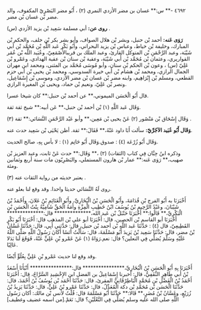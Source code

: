 ٤٦٩٢ -** س:** غسان بن مضر الأزدي النمري (٢) ، أَبُو مضر البَصْرِيّ المكفوف، والد مضر بْن غسان بْن مضر.

**روى عن:** أبي مسلمة سَعِيد بْن يزيد الأزدي (س) .

**رَوَى عَنه:** أحمد بْن حنبل، وبشر بْن هلال الصواف، وأبو بشر بكر بْن خلف، والحكم بْن المبارك، وخليفة بْن خياط، وعباس بْن يزيد البحراني، وأَبُو بَكْر عَبد اللَّهِ بْن مُحَمَّد بْن أَبي شَيْبَة، وعبد الرَّحْمَنِ بْن المتوكل القارئ، وعبد الملك بن قريبالأَصْمَعِيّ، وعُبَيد اللَّه بْن عُمَر القواريري، وعثمان بْن مُحَمَّد بْن أَبي شَيْبَة، وعقبة بْن سنان بْن عقبة الهدادي، وعَمْرو بْن عَلِيّ (س) ، وعون بْن الحكم بْن سنان، وأبو مُوسَى مُحَمَّد بن المثنى، ومحمد ابن مهران الجمال الرازي، ومحمد بْن هشام بْن أَبي خيرة السدوسي، ومحمد بْن يحيى بْن أَبي حزم القطعي، ومسلم بْن إِبْرَاهِيم، وابنه مضر بْن غسان بْن مضر الأزدي، وموسى بْن إِسْمَاعِيل، ونصر بْن عَلِيّ، ونعيم بْن حماد، ويحيى بْن المغيرة الرازي.

قال أَبُو الْحَسَن الميموني،** عن أحمد بْن حنبل:** كان شيخا عسرا.

وَقَال عَبد اللَّهِ (١) بْن أحمد بْن حنبل،** عَن أبيه:** شيخ ثقة ثقة.

وَقَال إِسْحَاق بْن مَنْصُور (٢) عَنْ يحيى بْن مَعِين،** وأبو عَبْد الرَّحْمَنِ النَّسَائي:** ثقة (٣) .

**وَقَال أَبُو عُبَيد الآجُرِّيّ:** سألت أَبَا داود عَنْهُ،** فَقَالَ:** ثقة. أظن يَحْيَى بْن سَعِيد حدث عنه.

وَقَال أَبُو زُرْعَة (٤) : صدوق.وَقَال أَبُو حَاتِم (١) : لا بأس بِهِ، صالح الحديث.

وذكره ابنُ حِبَّان فِي كتاب (الثقات) (٢) ،** وَقَال:** حدث عَنْ ثابت، وعبد العزيز بْن صهيب،** رَوَى عَنه:** عمار بْن هارون المستملي، والبَصْرِيّون مات سنة أربع وثمانين ومئة.

يعتبر حديثه من رواية الثقات عنه (٣) .

روى لَهُ النَّسَائي حديثا واحدا. وقد وقع لنا بعلو عنه.

أَخْبَرَنَا به أَبُو الفرج بْنِ قُدَامَةَ، وأَبُو الْحَسَنِ بْنُ الْبُخَارِيِّ، وأَبُو الْغَنَائِمِ بْنُ عَلانَ، وأَحْمَدُ بْنُ شَيْبَانَ، وعَبْدُ الرَّحِيمِ بْنُ يُوسُفَ ابْنُ خَطِيبِ الْمِزَّةِ وأَمَةُ الْحَقِّ شَامِيَّةُ بِنْتُ الْحَسَنِ بْنِ الْبَكْرِيِّ،** قَالُوا:** أَخْبَرَنَا حَنْبَلُ بْن عَبد الله،************** قال:************** أَخْبَرَنَا أبو القاسم بْن الحصين، قال: أَخْبَرَنَا أبو علي بْن المذهب قال: أَخْبَرَنَا أَبُو بَكْرٍ القَطِيعِيّ، قال (٤) : حَدَّثَنَا عَبد اللَّهِ بْن أحمد بْن حنبل، قال: حَدَّثني أَبِي، قال: حَدَّثَنَا غَسَّانُ بْنُ مضر، قال: حَدَّثَنَا سَعِيد بْنُ يَزِيدَ أَبُو مَسْلَمَةَ، قال: سَأَلْتُ أَنَسًا أَكَانَ رَسُولُ اللَّهِ صَلَّى اللَّهُ عَلَيْهِ وسَلَّمَ يُصَلِّي فِي النعلين؟ قال: نعم.رَوَاهُ (١) عَنْ عَمْرو بْنِ عَلِيٍّ عَنْهُ، فَوَقَعَ لَنا بَدَلا عَالِيًا.

وقد وقع لنا حديث عَمْرو بْنِ عَلِيٍّ بِعُلُوٍّ أَيْضًا.

أَخْبَرَنَا بِهِ أَبُو الْحَسَنِ بْنُ الْبُخَارِيِّ،**************** قال:**************** أَنْبَأَنَا أَسْعَدُ بْنُ أَبي طَاهِرٍ الثَّقَفِيُّ، قال: أخبرنا إِسْمَاعِيلُ بن الفضل ابن الإِخْشِيدِ السَّرَّاجُ، قال: أَخْبَرَنَا أَحْمَدُ بْنُ الْفَضْلِ بْنِ مُحَمَّدٍ الْبَاطِرْقَانِيُّ المقرئ، قال: حَدَّثَنَا أَحْمَد بْن يُوسُفُ بْنُ أَحْمَدَ، قال: حَدَّثَنَا الْحَسَن بْن مُحَمَّدِ بْن دكة الْمُعَدِّلُ، قال: حَدَّثَنَا عَمْرو بْنُ عَلِيٍّ، قال: حَدَّثَنَا يَزِيدُ بْنُ زُرَيْعٍ، وغَسَّانُ بْنُ مُضَرٍ،** قَالا:** حَدَّثَنَا أَبُو مَسْلَمَةَ قال: قُلْتُ لأنس بْن مالك: أكان رَسُول اللَّهِ صلى الله عليه وسلم يُصَلِّي فِي النَّعْلَيْنِ؟ قال: نَعَمْ.[من اسمه غضيف وغطيف]